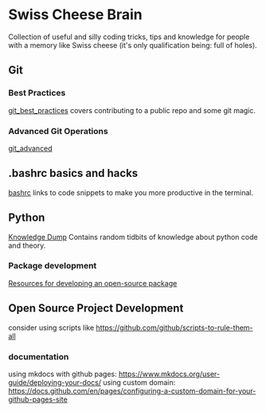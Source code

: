 # Swiss Cheese Brain
Collection of useful and silly coding tricks, tips and knowledge for people with a memory like Swiss cheese (it's only qualification being: full of holes).

## Git 
### Best Practices
[git_best_practices](git_best_practices.md) covers contributing to a public repo and some git magic.

### Advanced Git Operations
[git_advanced](git_advanced.md)

## .bashrc basics and hacks
[bashrc](bashrc.md) links to code snippets to make you more productive in the terminal.

## Python
[Knowledge Dump](python/knowledge_dump.md) Contains random tidbits of knowledge about python code and theory.

### Package development
[Resources for developing an open-source package](python/knowledge_dump.md)



## Open Source Project Development
consider using scripts like https://github.com/github/scripts-to-rule-them-all

### documentation
using mkdocs with github pages: https://www.mkdocs.org/user-guide/deploying-your-docs/
using custom domain: https://docs.github.com/en/pages/configuring-a-custom-domain-for-your-github-pages-site
